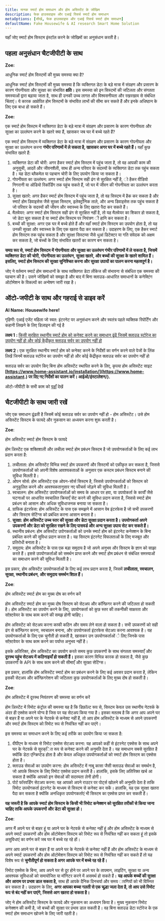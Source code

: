 ```yaml
---
title: मानक स्मार्ट होम समाधान और होम असिस्टेंट के जोखिम
description: फेक हाउसवाइफ और एआई रिसर्च स्मार्ट होम समाधान
metaOptions: [सीखें, फेक हाउसवाइफ और एआई रिसर्च स्मार्ट होम समाधान]
defaultName: Fake Housewife & AI research Smart Home Solution
---
```


<LessonImages imageClasses="mb"  src='fake-housewife-and-ai-research-smart-home-solution/lesson-3-banner.png' alt="fake housewife ai" />

<RoboAcademyText fWeight="600">
  यहाँ जोए स्मार्ट होम सिस्टम इंस्टॉल करने के जोखिमों का अनुसंधान करती है।
</RoboAcademyText>


## पहला अनुसंधान चैटजीपीटी के साथ

<RoboAcademyDialog>

**Zoe:**

आधुनिक स्मार्ट होम सिस्टमों की मुख्य समस्या क्या है?
</RoboAcademyDialog>

<RoboAcademyDialog>

<ChatGPT/>

आधुनिक स्मार्ट होम सिस्टमों की मुख्य समस्या है कि व्यक्तिगत डेटा के बड़े मात्रा में संग्रहण और प्रसारण के कारण गोपनीयता और सुरक्षा का संभावित **क्षति**। इस समस्या को इन सिस्टमों की जटिलता और संगतता समस्याओं द्वारा बढ़ाया जाता है, साथ ही उनकी उच्च लागत और विश्वसनीयता और रखरखाव से संबंधित चिंताएं। ये कारक आक्षेपित होम सिस्टमों के संभावित लाभों की सीमा कर सकते हैं और इनके अधिष्ठान के लिए एक बाधा हो सकते हैं।

</RoboAcademyDialog>

<RoboAcademyDialog>

**Zoe:**

एक स्मार्ट होम सिस्टम में व्यक्तिगत डेटा के बड़े मात्रा में संग्रहण और प्रसारण के कारण गोपनीयता और सुरक्षा का उल्लंघन करने के खतरे क्या हैं, खासकर जब घर में बच्चे रहते हैं?
</RoboAcademyDialog>


<RoboAcademyDialog>

<ChatGPT/>

एक स्मार्ट होम सिस्टम में व्यक्तिगत डेटा के बड़े मात्रा में संग्रहण और प्रसारण के कारण गोपनीयता और सुरक्षा का उल्लंघन करना **गंभीर परिणामों में ले सकता है, खासकर अगर घर में बच्चे रहते हैं।** यहाँ कुछ संभावित खतरे हैं:

1. व्यक्तिगत डेटा की चोरी: अगर हैकर स्मार्ट होम सिस्टम में पहुंच जाता है, तो वह आपकी काम की अनुसूची, आदतें और जीवनशैली, साथ ही अन्य परिवार के सदस्यों के व्यक्तिगत डेटा तक पहुंच सकता है। यह डेटा ब्लैकमेल या पहचान चोरी के लिए उपयोग किया जा सकता है।
2. गोपनीयता का उल्लंघन: अगर स्मार्ट होम सिस्टम सही ढंग से सुरक्षित नहीं है, ो हैकर वीडियो निगरानी या ऑडियो रिकॉर्डिंग तक पहुंच सकते हैं, जो घर में जीवन की गोपनीयता का उल्लंघन करता है।
3. सुरक्षा खतरे: अगर हैकर स्मार्ट होम सिस्टम में पहुंच जाता है, तो वह सिस्टम में हैक कर सकता है और स्मार्ट होम डिवाइसेस जैसे सुरक्षा सिस्टम, इलेक्ट्रॉनिक ताले, और अन्य डिवाइसेस तक पहुंच सकता है जो परिवार के सदस्यों की जीवन और स्वास्थ्य के लिए खतरा पैदा कर सकते हैं।
4. मैलवेयर: अगर स्मार्ट होम सिस्टम सही ढंग से सुरक्षित नहीं है, तो यह मैलवेयर का शिकार हो सकता है, जो डेटा चुरा सकता है या स्मार्ट होम सिस्टम पर नियंत्रण ी हानि कर सकता है।
5. बच्चों की सुरक्षा: अगर एक घर में बच्चे होते हैं और वहाँ स्मार्ट होम सिस्टम का उपयोग होता है, तो यह उनकी सुरक्षा और स्वास्थ्य के लिए एक खतरा पैदा कर सकता है। उदाहरण के लिए, एक हैकर स्मार्ट होम सिस्टम तक पहुंच सकता है और सुरक्षा सिस्टम्स जैसे धुआं डिटेक्टर या गति संवेदक को अक्षम कर सकता है, जो बच्चों के लिए संभावित खतरों का कारण बन सकता है।

**समग्र रूप से, स्मार्ट होम सिस्टम में गोपनीयता और सुरक्षा का उल्लंघन गंभीर परिणामों में ले सकता है, जिसमें व्यक्तिगत डेटा की चोरी, गोपनीयता का उल्लंघन, सुरक्षा खतरे, और बच्चों की सुरक्षा के खतरे शामिल हैं। इसलिए, स्मार्ट होम सिस्टम की सुरक्षा सुनिश्चित करना और सुरक्षा उपायों का पालन करना महत्वपूर्ण है।**

</RoboAcademyDialog>

जोए ने वर्तमान स्मार्ट होम समाधानों के साथ व्यक्तिगत डेटा लीकेज की संभावना से संबंधित एक समस्या की पहचान की है। उसने जोखिमों को समझा है और बाद में बिना क्लाउड-आधारित समाधानों के कनेक्टिंग ऑटोमेशन के विकल्पों का अन्वेषण जारी रखा है।

## ऑटो-जपीटी के साथ और गहराई से डाइव करें

<RoboAcademyTerminal title="Auto-GPT">

**AI Name: Housewife here!**

गृहिणी: एआई एजेंट महिला जो स्वत: इंटरनेट पर अनुसंधान करने और स्वतंत्र पहले व्यक्तिक रिपोर्टिंग और कहानी लिखने के लिए डिज़ाइन की गई है

**लक्ष्य 1 :**  <u>किसी सुरक्षित स्थानीय स्मार्ट होम को कनेक्ट करने का समाधान ढूंढें जिसमें क्लाउड स्टोरेज का उपयोग नहीं हो और कोई केंद्रीकृत क्लाउड सर्वर का उपयोग नहीं हो</u>

**लक्ष्य 2 :** एक सुरक्षित स्थानीय स्मार्ट होम को कनेक्ट करने के निर्देशों का वर्णन करने वाले पेजों के लिंक लिखें जिनमें क्लाउड स्टोरेज का उपयोग नहीं हो और कोई केंद्रीकृत क्लाउड सर्वर का उपयोग नहीं हो

</RoboAcademyTerminal>

<RoboAcademyTerminal title="अनुसंधान परिणाम">

क्लाउड सर्वर का उपयोग किए बिना होम असिस्टेंट स्थापित करने के लिए, कृपया होम असिस्टेंट साइट **[https://www.home-assistant.io/installation/](https://www.home-assistant.) पर दिए गए निर्देशों का पालन करें। आईओ/इंस्टालेशन/).**
</RoboAcademyTerminal>

ऑटो-जीपीटी के सभी काम को [यहाँ](https://www.notion.so/Process-AUTO-GPT-ousewife-9-1-1-a017c63d7707483a92f6872361e0f8fa) देखें

## चैटजीपीटी के साथ जारी रखें

जोए एक समाधान ढूंढती है जिसमें कोई क्लाउड सर्वर का उपयोग नहीं हो - होम असिस्टेंट। उसे होम असिस्टेंट सिस्टम के फायदे और नुकसान का अध्ययन करना शुरू करती है।


<RoboAcademyDialog>

**Zoe**:

होम असिस्टेंट स्मार्ट होम सिस्टम के फायदे

</RoboAcademyDialog>

<RoboAcademyDialog>

<ChatGPT/>

होम अिस्टेंट एक शक्तिशाली और लचीला स्मार्ट होम प्रबंधन सिस्टम है जो उपयोगकर्ताओं के लिए कई लाभ प्रदान करता है:

1. लचीलाता: होम असिस्टेंट विभिन्न स्मार्ट होम उपकरणों और सिस्टमों को एकीकृत कर सकता है, जिससे उपयोगकर्ताओं को अपनी विशेष आवश्यकताओं के अनुसार एक कस्टम प्रबंधन सिस्टम बनाने की सुविधा मिलती है।
2. ओपन सोर्स: होम असिस्टेंट एक ओपन-सोर्स सिस्टम है, जिससे उपयोगकर्ताओं को सिस्टम को अनुकूलित करने और आवश्यकतानुसार नए फीचर्स जोड़ने की सुविधा मिलती है।
3. स्वचालन: होम असिस्टेंट उपयोगकर्ताओं को समय के आधार पर हवा, या उपयोकर्ता के कार्यों जैसे घटनाओं पर आधारित स्वचालित क्रियाएँ सेट करने की सुविधा प्रदान करता है, जिससे स्मार्ट होम प्रबंधन को आसान और अधिक सुविधाजनक बनाया जा सकता है।
4. ग्राफिक इंटरफेस: होम असिस्टेंट के पास एक समझने में आसान वेब इंटरफेस है जो सभी उपकरणों और सिस्टम सेटिंग्स को प्रबंधित करना आसान बनाता है।
5. **सुरक्षा: होम असिस्टेंट उच्च स्तर की सुरक्षा और डेटा सुरक्षा प्रदान करता है। उपयोगकर्ता अपने उपकरणों और डेटा को सुरक्षित रखने के लिए पासवर्ड और अन्य सुरक्षा उपाय सेट कर सकते हैं।**
6. स्थानीय प्रबंधन: होम असिस्टेंट उपोगकर्ताओं को उनके स्मार्ट होम को इंटरनेट कनेक्शन के बिना प्रबंधित करने की सुविधा प्रदान करता है। यह सिस्टम इंटरनेट विफलताओं के लिए मजबूत और प्रतिरोधी बनाता है।
7. समुदाय: होम असिस्टेंट के पास एक बड़ा समुदाय है जो अपने अनुभव और सिस्टम के ज्ञान को साझा करते हैं। इससे उपयोगकर्ताओं को समर्थन प्राप्त करने और स्मार्ट होम प्रबंधन से संबंधित समस्याओं का समाधान करने की सुविधा मिलती है।

इस प्रकार, होम असिस्टेंट उपयोगकर्ताओं के लिए कई लाभ प्रदान करता है, जिसमें **लचीलाता, स्वचालन, सुरक्षा, स्थानीय प्रबंधन, और समुदाय समर्थन शािल हैं।**

</RoboAcademyDialog>

<RoboAcademyDialog>

**Zoe**:

होम असिस्टेंट स्मार्ट होम का मुख्य दोष का वर्णन करें

</RoboAcademyDialog>

<RoboAcademyDialog>

<ChatGPT/>

होम असिस्टेंट स्मार्ट होम का मुख्य दोष सिस्टम को सेटअप और कॉन्फ़िगर करने की जटिलता हो सकती है। होम असिस्टेंट का उपयोग करने के लिए, उपयोगकर्ता को कुछ स्तर की तकनीकी साक्षरता और सॉफ़्टवेयर के साथ काम करने की समझ होनी चाहिए।

होम असिस्टेंट को सेटअप करना काफी कठिन और समय लेने वाला हो सकता है। सभी उपकरणों को सही ढंग से कॉन्फ़िगर करना, स्वचालन बनाना, और उपयोगकर्ता इंटरफेस सेटअप करना आवश्यक है। यह उपयोगकर्ताओं के लिए एक चुनौती हो सकती है, खासकर उन उपयोगकर्ताओं े लिए जिनके पास सॉफ़्टवेयर के साथ काम करने का पर्याप्त अनुभव नहीं है।

इसके अतिरिक्त, होम असिस्टेंट का उपयोग करते समय कुछ उपकरणों के साथ संगतता समस्याएँ और **दूरस्थ पहुंच सेटअप में कठिनाइयाँ हो सकती हैं।** इसका कारण विभिन्न कारक हो सकता है, जैसे कुछ उपकरणों के API के साथ काम करने की सीमाएँ और सुरक्षा सेटिंग्स।

इस प्रकार, हालांकि होम असिस्टेंट स्मार्ट होम का प्रबंधन करने के लिए कई अवसर प्रदान करता है, लेकिन इसकी सेटअप और कॉन्फ़िगरेशन की जटिलता कुछ उपयोगकर्ताओं के लिए मुख्य दोष हो सकती है।

</RoboAcademyDialog>

<RoboAcademyDialog>

**Zoe**:

होम असिस्टेंट में दूरस्थ नियंतरण की समस्या का वर्णन करें

</RoboAcademyDialog>

<RoboAcademyDialog>

<ChatGPT/>

होम अिस्टेंट में रिमोट कंट्रोल की समस्या यह है कि डिफ़ॉल्ट रूप से, सिस्टम केवल उस स्थानीय नेटवर्क के अंदर ही एक्सेस करने योग्य है जिस पर यह सेटअप किया गया है। इसका मतलब है कि अगर आप अपने घर से बाहर हैं या अपने घर के नेटवर्क से कनेक्ट नहीं हैं, तो आप होम असिस्टेंट के माध्यम से अपने उपकरणों और स्मार्ट होम सिस्टम को रिमोट रूप से नियंत्रित नहीं कर पाएंगे।

इस समस्या का समाधान करने के लिए कई तरीके का उपयोग किया जा सकता है:

1. वीपीएन के माध्यम से रिमोट एक्सेस सेटअप करना: यह आपको कहीं से इंटरनेट एक्सेस के साथ अपने घर के नेटवर्क से सुरक्ित रूप से कनेक्ट करने की अनुमति देता है। यह समाधान सबसे सुरक्षित है क्योंकि डेटा एन्क्रिप्टेड होता है और केवल अधिकृत उपयोगकर्ताओं को स्मार्ट होम सिस्टम का एक्सेस होता है।
2. क्लाउड सेवाओं का उपयोग करना: होम असिस्टेंट में नाबू कासा जैसी क्लाउड सेवाओं का समर्थन है, जो आपके सिस्टम के लिए रिमोट एक्सेस प्रदान करती है। हालांकि, इसके लिए अतिरिक्त खर्च आ सकता है क्योंकि आपको इन सेवाओं की सदस्यता लेनी होगी।
3. पोर्ट फॉरवर्डिंग सेटअप करना: यह आपको अपने राउटर पर पोर्ट्स खोलने की अनुमति देता है ताकि रिमोट उपयोगकर्ता इंटरनेट के माध्यम से सिस्टम से कनेक्ट कर सकें। हालांकि, यह एक सुरक्षा खतरा पैदा कर सकता है क्योंकि अनधिकृत उपयोगकर्ताएं भी सिस्टम का एक्सेस प्राप्त कर सकती हैं।

**यह जरूरी है कि आपके स्मार्ट होम सिस्टम के किसी भी रिमोट कनेक्शन को सुरक्षित तरीकों से किया जाना चाहिए ताकि आपके उपकरणों और डेटा की सुरक्षा हो।**

</RoboAcademyDialog>

<RoboAcademyDialog>

**Zoe**:

अगर मैं अपने घर से बाहर हूं या अपने घर के नेटवर्क से कनेक्ट नहीं हूं और होम असिस्टेंट के माध्यम से अपने स्मार्ट उपकरणों और होम ऑटोमेशन सिस्टम को रिमोट रूप से नियंत्रित नहीं कर सकता हूं तो इसके असुविधाएं का वर्णन करें जब घर में बच्चे रह रहे हों।

</RoboAcademyDialog>

<RoboAcademyDialog>

<ChatGPT/>

अगर आप अपने घर से बाहर हैं या अपने घर के नेटवर्क से कनेक्ट नहीं हैं और होम असिस्टेंट के माध्यम से अपने स्मार्ट उपकरणों और होम ऑटोमेशन सिस्टम को रिमोट रूप से नियंत्रित नहीं कर सकते हैं तो यह विशेष रूप से **चुनौतीपूर्ण हो सकता है अगर आपके घर में बच्चे रह रहे हैं।**

रिमोट एक्सेस के बिना, आप अपने घर से दूर होने पर अपने घर के तापमान, लाइटिंग, सुरक्षा या अन्य आवश्यक सुविधाओं को समायोजित या मॉनिटर करने में असमर्थ हो सकते हैं। **यह आपके बच्चों की सुरक्षा और आराम पर प्रभाव डाल सकता है,** साथ ही आपके दैनिक दिनचर्या और समय ारणियों को भी विघ्नित कर सकता है। उदाहरण के लिए, **अगर आपका बच्चा गलती से एक चूल्हा जला देता है, तो आप उसे रिमोट रूप से बंद नहीं कर पाएंगे, जिससे आग खतरा हो सकता है।**

</RoboAcademyDialog>


<RoboAcademyText>

जोए ने होम असिस्टेंट सिस्टम के फायदे और नुकसान का अध्ययन किया है। मुख्य नुकसान रिमोट कनेक्शन की कमी है, जो बच्चों की सुरक्षा पर प्रभाव डाल सकती है। वह बिना क्लाउड डेटा स्टोरेज के एक स्मार्ट होम समाधान खोजने के लिए जारी रहती है।

</RoboAcademyText >



